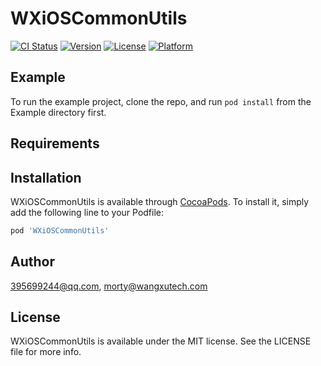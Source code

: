 # WXiOSCommonUtils

[![CI Status](https://img.shields.io/travis/395699244@qq.com/WXiOSCommonUtils.svg?style=flat)](https://travis-ci.org/395699244@qq.com/WXiOSCommonUtils)
[![Version](https://img.shields.io/cocoapods/v/WXiOSCommonUtils.svg?style=flat)](https://cocoapods.org/pods/WXiOSCommonUtils)
[![License](https://img.shields.io/cocoapods/l/WXiOSCommonUtils.svg?style=flat)](https://cocoapods.org/pods/WXiOSCommonUtils)
[![Platform](https://img.shields.io/cocoapods/p/WXiOSCommonUtils.svg?style=flat)](https://cocoapods.org/pods/WXiOSCommonUtils)

## Example

To run the example project, clone the repo, and run `pod install` from the Example directory first.

## Requirements

## Installation

WXiOSCommonUtils is available through [CocoaPods](https://cocoapods.org). To install
it, simply add the following line to your Podfile:

```ruby
pod 'WXiOSCommonUtils'
```

## Author

395699244@qq.com, morty@wangxutech.com

## License

WXiOSCommonUtils is available under the MIT license. See the LICENSE file for more info.
